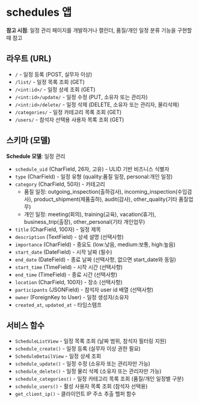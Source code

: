 # schedules 앱

**참고 시점**: 일정 관리 페이지를 개발하거나 캘린더, 품질/개인 일정 분류 기능을 구현할 때 참고

## 라우트 (URL)
- `/` - 일정 등록 (POST, 실무자 이상)
- `/list/` - 일정 목록 조회 (GET)
- `/<int:id>/` - 일정 상세 조회 (GET)
- `/<int:id>/update/` - 일정 수정 (PUT, 소유자 또는 관리자)
- `/<int:id>/delete/` - 일정 삭제 (DELETE, 소유자 또는 관리자, 물리삭제)
- `/categories/` - 일정 카테고리 목록 조회 (GET)
- `/users/` - 참석자 선택용 사용자 목록 조회 (GET)

## 스키마 (모델)
**Schedule 모델**: 일정 관리
- `schedule_uid` (CharField, 26자, 고유) - ULID 기반 비즈니스 식별자
- `type` (CharField) - 일정 유형 (quality:품질 일정, personal:개인 일정)
- `category` (CharField, 50자) - 카테고리
  - 품질 일정: outgoing_inspection(출하검사), incoming_inspection(수입검사), product_shipment(제품출하), audit(감사), other_quality(기타 품질업무)
  - 개인 일정: meeting(회의), training(교육), vacation(휴가), business_trip(출장), other_personal(기타 개인업무)
- `title` (CharField, 100자) - 일정 제목
- `description` (TextField) - 상세 설명 (선택사항)
- `importance` (CharField) - 중요도 (low:낮음, medium:보통, high:높음)
- `start_date` (DateField) - 시작 날짜 (필수)
- `end_date` (DateField) - 종료 날짜 (선택사항, 없으면 start_date와 동일)
- `start_time` (TimeField) - 시작 시간 (선택사항)
- `end_time` (TimeField) - 종료 시간 (선택사항)
- `location` (CharField, 100자) - 장소 (선택사항)
- `participants` (JSONField) - 참석자 user id 배열 (선택사항)
- `owner` (ForeignKey to User) - 일정 생성자/소유자
- `created_at`, `updated_at` - 타임스탬프

## 서비스 함수
- `ScheduleListView` - 일정 목록 조회 (날짜 범위, 참석자 필터링 지원)
- `schedule_create()` - 일정 등록 (실무자 이상 권한 필요)
- `ScheduleDetailView` - 일정 상세 조회
- `schedule_update()` - 일정 수정 (소유자 또는 관리자만 가능)
- `schedule_delete()` - 일정 물리 삭제 (소유자 또는 관리자만 가능)
- `schedule_categories()` - 일정 카테고리 목록 조회 (품질/개인 일정별 구분)
- `schedule_users()` - 활성 사용자 목록 조회 (참석자 선택용)
- `get_client_ip()` - 클라이언트 IP 주소 추출 헬퍼 함수
